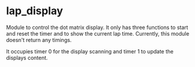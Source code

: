 # lap_display
Module to control the dot matrix display. It only has three functions to start and reset the timer and to show the current lap time.
Currently, this module doesn't return any timings. 

It occupies timer 0 for the display scanning and timer 1 to update the displays content.